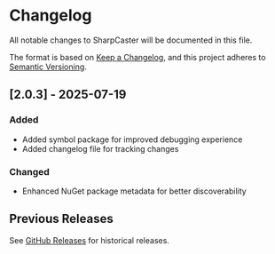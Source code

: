# Changelog

All notable changes to SharpCaster will be documented in this file.

The format is based on [Keep a Changelog](https://keepachangelog.com/en/1.0.0/),
and this project adheres to [Semantic Versioning](https://semver.org/spec/v2.0.0.html).

## [2.0.3] - 2025-07-19

### Added
- Added symbol package for improved debugging experience
- Added changelog file for tracking changes

### Changed
- Enhanced NuGet package metadata for better discoverability


## Previous Releases

See [GitHub Releases](https://github.com/Tapanila/SharpCaster/releases) for historical releases.